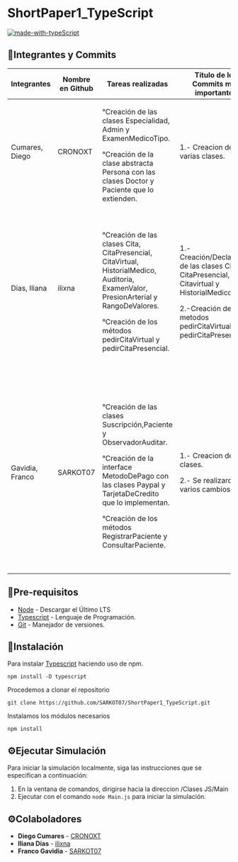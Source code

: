 # ShortPaper1_TypeScript

[![made-with-typeScript](https://img.shields.io/badge/Made%20with-TypeScript-1f425f.svg)](https://www.typescriptlang.org//)

## 🔰Integrantes y Commits

| Integrantes | Nombre en Github | Tareas realizadas | Título de los Commits mas importantes | Descripciones de los Commits |
| ------------| ---------------- | ------------------| ----------------------- | ---------------------------- |
| Cumares, Diego | CRONOXT | <p>°Creación de las clases Especialidad, Admin y ExamenMedicoTipo.</p>°Creación de la clase abstracta Persona con las clases Doctor y Paciente que lo extienden. | 1.- Creacion de varias clases. | 1.- Se crearon las clases Doctor, Especialidad, ExamenMedico, Admin; La clase Abstracta Persona; todas estas con sus atributos y metodos (Estos vacios). |
| Dias, Iliana | ilixna | <p>°Creación de las clases Cita, CitaPresencial, CitaVirtual, HistorialMedico, Auditoria, ExamenValor, PresionArterial y RangoDeValores. </p>°Creación de los métodos pedirCitaVirtual y pedirCitaPresencial. | <p>1.- Creación/Declaración de las clases Cita, CitaPresencial, Citavirtual y HistorialMedico. </p>2.-Creación de los metodos pedirCitaVirtual y pedirCitaPresencial. | <p>1.- Se creo la herencia de la clase Cita con sus clases hijas CitaVirtual y CitaPresencial, tambien se creó la clase HistorialMedico; todas estas con sus atributos y metodos. </p>2.- Se crearon los metodos pedirCitaVirtual y pedirCitaPresencial para la simulación. |
| Gavidia, Franco | SARKOT07 | <p>°Creación de las clases Suscripción,Paciente y ObservadorAuditar. </p><p>°Creación de la interface MetodoDePago con las clases Paypal y TarjetaDeCredito que lo implementan. </p>°Creación de los métodos RegistrarPaciente y ConsultarPaciente. | <p>1.- Creacion de clases. </p><p>2.- Se realizaron varios cambios. </p> | <p>1.- Se crearon las clases Suscripcion, Paypal, TarjetaDeCredito y la interface MetodoDePago; todas con sus atributos y metodos (vacíos). </p><p>2.- Se mejoró la clase Paciente, se agrego comentarios a varios metodos de las clases y se agrego el main, donde ya se puede simular el registro y la consulta de un Paciente. </p> |

## 📑Pre-requisitos
- [Node](https://nodejs.org/en/) - Descargar el Último LTS
- [Typescript](https://www.typescriptlang.org) - Lenguaje de Programación.
- [Git](https://git-scm.com) - Manejador de versiones.

## 📌Instalación

Para instalar [Typescript](https://www.typescriptlang.org) haciendo uso de npm.

```
npm install -D typescript
```

Procedemos a clonar el repositorio

```
git clone https://github.com/SARKOT07/ShortPaper1_TypeScript.git
```

Instalamos los módulos necesarios

```
npm install
```
## ⚙️Ejecutar Simulación

Para iniciar la simulación localmente, siga las instrucciones que se especifican a continuación:

1. En la ventana de comandos, dirigirse hacia la direccion /Clases JS/Main
2. Ejecutar con el comando `node Main.js` para iniciar la simulación. 

## ⚙️Colaboladores

- **Diego Cumares** - [CRONOXT](https://github.com/CRONOXT)
- **Iliana Dias** - [ilixna](https://github.com/ilixna)
- **Franco Gavidia** - [SARKOT07](https://github.com/SARKOT07)
